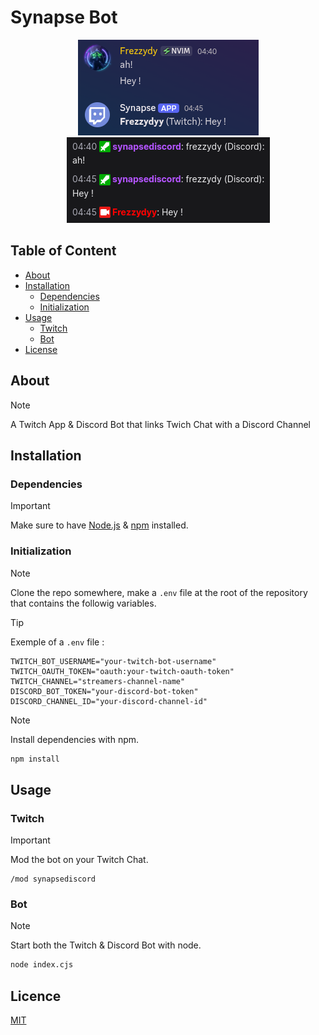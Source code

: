# Synapse Bot

<p align="center">
  <img src="./readme/example1.png" alt="Example 1"> <img src="./readme/example2.png" alt="Example 2">
</p>

## Table of Content

- [About](#about)
- [Installation](#installation)
  - [Dependencies](#dependencies)
  - [Initialization](#initialization)
- [Usage](#usage)
  - [Twitch](#twitch)
  - [Bot](#bot)
- [License](#license)

## About

> [!NOTE]
> A Twitch App & Discord Bot that links Twich Chat with a Discord Channel

## Installation

### Dependencies

> [!IMPORTANT]
> Make sure to have [Node.js](https://nodejs.org) & [npm](https://www.npmjs.com/) installed.

### Initialization

> [!NOTE]
> Clone the repo somewhere, make a `.env` file at the root of the repository that contains the followig variables.

> [!TIP]
> Exemple of a `.env` file :

```env
TWITCH_BOT_USERNAME="your-twitch-bot-username"
TWITCH_OAUTH_TOKEN="oauth:your-twitch-oauth-token"
TWITCH_CHANNEL="streamers-channel-name"
DISCORD_BOT_TOKEN="your-discord-bot-token"
DISCORD_CHANNEL_ID="your-discord-channel-id"
```

> [!NOTE]
> Install dependencies with npm.

```bash
npm install
```

## Usage

### Twitch

> [!IMPORTANT]
> Mod the bot on your Twitch Chat.

```
/mod synapsediscord
```

### Bot

> [!NOTE]
> Start both the Twitch & Discord Bot with node.

```bash
node index.cjs
```

## Licence

[MIT](https://github.com/YetAnotherMechanicusEnjoyer/SynapseBot/blob/471d506d441951272afa4067d1dc75349af5f129/LICENSE)
